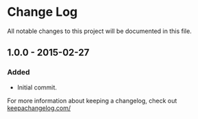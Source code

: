 # Change Log
All notable changes to this project will be documented in this file.

## 1.0.0 - 2015-02-27
### Added
 - Initial commit.

For more information about keeping a changelog, check out [keepachangelog.com/](http://keepachangelog.com/)
